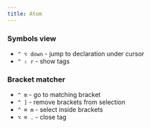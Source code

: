 ```yaml
---
title: Atom
---
```


### Symbols view

 - `^ ⌥ down` - jump to declaration under cursor
 - `^ ⇧ r` - show tags

### Bracket matcher

 - `^ m` - go to matching bracket
 - `^ ]` - remove brackets from selection
 - `^ ⌘ m` - select inside brackets
 - `⌥ ⌘ .` - close tag
